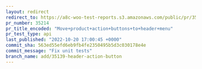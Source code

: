```yaml
---
layout: redirect
redirect_to: https://a8c-woo-test-reports.s3.amazonaws.com/public/pr/35214/api/index.html
pr_number: 35214
pr_title_encoded: "Move+product+action+buttons+to+header+menu"
pr_test_type: api
last_published: "2022-10-20 17:00:45 +0000"
commit_sha: 563ed55efd6eb9fb4fe2350495b5d3c030178e4e
commit_message: "Fix unit tests"
branch_name: add/35139-header-action-button
---
```

